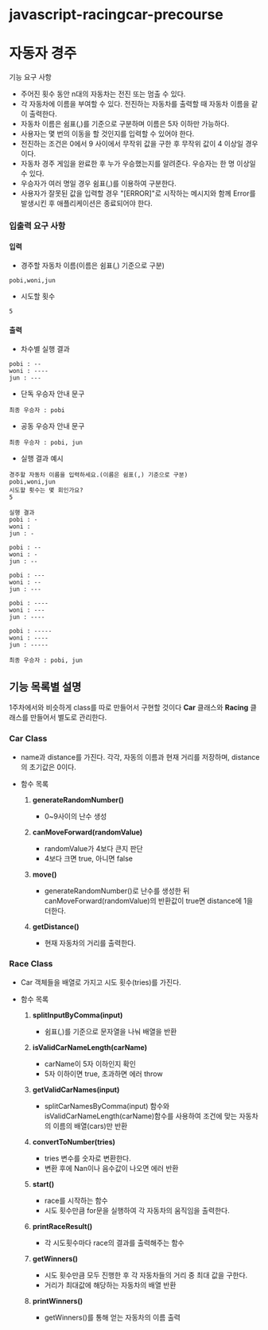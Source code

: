 # javascript-racingcar-precourse

# 자동자 경주

기능 요구 사항

- 주어진 횟수 동안 n대의 자동차는 전진 또는 멈출 수 있다.
- 각 자동차에 이름을 부여할 수 있다. 전진하는 자동차를 출력할 때 자동차 이름을 같이 출력한다.
- 자동차 이름은 쉼표(,)를 기준으로 구분하며 이름은 5자 이하만 가능하다.
- 사용자는 몇 번의 이동을 할 것인지를 입력할 수 있어야 한다.
- 전진하는 조건은 0에서 9 사이에서 무작위 값을 구한 후 무작위 값이 4 이상일 경우이다.
- 자동차 경주 게임을 완료한 후 누가 우승했는지를 알려준다. 우승자는 한 명 이상일 수 있다.
- 우승자가 여러 명일 경우 쉼표(,)를 이용하여 구분한다.
- 사용자가 잘못된 값을 입력할 경우 "[ERROR]"로 시작하는 메시지와 함께 Error를 발생시킨 후 애플리케이션은 종료되어야 한다.

### 입출력 요구 사항

#### 입력

- 경주할 자동차 이름(이름은 쉼표(,) 기준으로 구분)

```
pobi,woni,jun
```

- 시도할 횟수

```
5
```

#### 출력

- 차수별 실행 결과

```
pobi : --
woni : ----
jun : ---
```

- 단독 우승자 안내 문구

```
최종 우승자 : pobi
```

- 공동 우승자 안내 문구

```
최종 우승자 : pobi, jun
```

- 실행 결과 예시

```
경주할 자동차 이름을 입력하세요.(이름은 쉼표(,) 기준으로 구분)
pobi,woni,jun
시도할 횟수는 몇 회인가요?
5

실행 결과
pobi : -
woni :
jun : -

pobi : --
woni : -
jun : --

pobi : ---
woni : --
jun : ---

pobi : ----
woni : ---
jun : ----

pobi : -----
woni : ----
jun : -----

최종 우승자 : pobi, jun
```

## 기능 목록별 설명

1주차에서와 비슷하게 class를 따로 만들어서 구현할 것이다
**Car** 클래스와 **Racing** 클래스를 만들어서 별도로 관리한다.

### Car Class

- name과 distance를 가진다. 각각, 자동의 이름과 현재 거리를 저장하며, distance의 초기값은 0이다.
- 함수 목록

  1. **generateRandomNumber()**

     - 0~9사이의 난수 생성

  2. **canMoveForward(randomValue)**

     - randomValue가 4보다 큰지 판단
     - 4보다 크면 true, 아니면 false

  3. **move()**

     - generateRandomNumber()로 난수를 생성한 뒤 canMoveForward(randomValue)의 반환값이 true면 distance에 1을 더한다.

  4. **getDistance()**
     - 현재 자동차의 거리를 출력한다.

### Race Class

- Car 객체들을 배열로 가지고 시도 횟수(tries)를 가진다.
- 함수 목록

  1. **splitInputByComma(input)**

     - 쉼표(,)를 기준으로 문자열을 나눠 배열을 반환

  2. **isValidCarNameLength(carName)**

     - carName이 5자 이하인지 확인
     - 5자 이하이면 true, 초과하면 에러 throw

  3. **getValidCarNames(input)**

     - splitCarNamesByComma(input) 함수와 isValidCarNameLength(carName)함수를 사용하여 조건에 맞는 자동차의 이름의 배열(cars)만 반환

  4. **convertToNumber(tries)**
     - tries 변수를 숫자로 변환한다.
     - 변환 후에 Nan이나 음수값이 나오면 에러 반환
  5. **start()**

     - race를 시작하는 함수
     - 시도 횟수만큼 for문을 실행하여 각 자동차의 움직임을 출력한다.

  6. **printRaceResult()**

     - 각 시도횟수마다 race의 결과를 출력해주는 함수

  7. **getWinners()**

     - 시도 횟수만큼 모두 진행한 후 각 자동차들의 거리 중 최대 값을 구한다.
     - 거리가 최대값에 해당하는 자동차의 배열 반환

  8. **printWinners()**

     - getWinners()를 통해 얻는 자동차의 이름 출력
